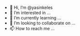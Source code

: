 - 👋 Hi, I’m @yasinkeles
- 👀 I’m interested in ...
- 🌱 I’m currently learning ...
- 💞️ I’m looking to collaborate on ...
- 📫 How to reach me ...

<!---
yasinkeles/yasinkeles is a ✨ special ✨ repository because its `README.md` (this file) appears on your GitHub profile.
You can click the Preview link to take a look at your changes.
--->
